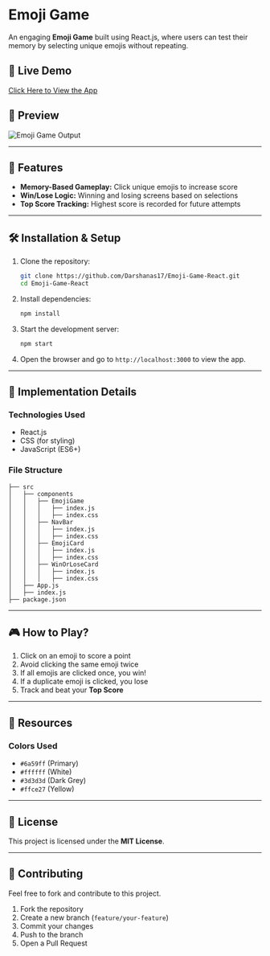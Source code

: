 # Emoji Game

An engaging **Emoji Game** built using React.js, where users can test their memory by selecting unique emojis without repeating.

## 🚀 Live Demo

[Click Here to View the App](https://Darshanas17.github.io/Emoji-Game-React)

## 📸 Preview

![Emoji Game Output](https://assets.ccbp.in/frontend/content/react-js/emoji-game-output-v2.gif)

---

## 🎯 Features

- **Memory-Based Gameplay:** Click unique emojis to increase score
- **Win/Lose Logic:** Winning and losing screens based on selections
- **Top Score Tracking:** Highest score is recorded for future attempts

---

## 🛠️ Installation & Setup

1. Clone the repository:
   ```sh
   git clone https://github.com/Darshanas17/Emoji-Game-React.git
   cd Emoji-Game-React
   ```
2. Install dependencies:
   ```sh
   npm install
   ```
3. Start the development server:
   ```sh
   npm start
   ```
4. Open the browser and go to `http://localhost:3000` to view the app.

---

## 📝 Implementation Details

### **Technologies Used**

- React.js
- CSS (for styling)
- JavaScript (ES6+)

### **File Structure**

```
├── src
│   ├── components
│   │   ├── EmojiGame
│   │   │   ├── index.js
│   │   │   ├── index.css
│   │   ├── NavBar
│   │   │   ├── index.js
│   │   │   ├── index.css
│   │   ├── EmojiCard
│   │   │   ├── index.js
│   │   │   ├── index.css
│   │   ├── WinOrLoseCard
│   │   │   ├── index.js
│   │   │   ├── index.css
│   ├── App.js
│   ├── index.js
├── package.json
```

---

## 🎮 How to Play?

1. Click on an emoji to score a point
2. Avoid clicking the same emoji twice
3. If all emojis are clicked once, you win!
4. If a duplicate emoji is clicked, you lose
5. Track and beat your **Top Score**

---

## 📂 Resources

### **Colors Used**

- `#6a59ff` (Primary)
- `#ffffff` (White)
- `#3d3d3d` (Dark Grey)
- `#ffce27` (Yellow)

---

## 📜 License

This project is licensed under the **MIT License**.

---

## 🤝 Contributing

Feel free to fork and contribute to this project.

1. Fork the repository
2. Create a new branch (`feature/your-feature`)
3. Commit your changes
4. Push to the branch
5. Open a Pull Request
